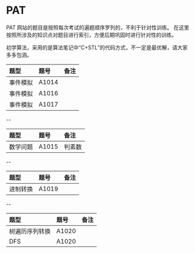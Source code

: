 # PAT

PAT 网站的题目是按照每次考试的遍题顺序罗列的，不利于针对性训练。
在这里按照所涉及的知识点对题目进行索引，方便后期巩固时进行针对性的训练。

初学算法，采用的是算法笔记中“C+STL”的代码方式，不一定是最优解，请大家多多包涵。


| 题型 | 题号 | 备注 |
| :----  | :---- | :---- |
| 事件模拟 | A1014 |  |
| 事件模拟 | A1016 |  |
| 事件模拟 | A1017 |  |

--

| 题型 | 题号 | 备注 |
| :----  | :---- | :---- |
| 数学问题 | A1015 | 判素数 |

--

| 题型 | 题号 | 备注 |
| :----  | :---- | :---- |
| 进制转换 | A1019 |  |

--

| 题型 | 题号 | 备注 |
| :----  | :---- | :---- |
| 树遍历序列转换 | A1020 |  |
| DFS | A1020 |  |
